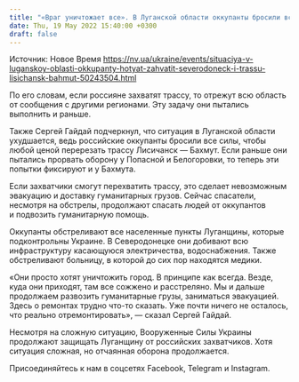 ```yaml
---
title: "«Враг уничтожает все». В Луганской области оккупанты бросили все силы, чтобы захватить трассу Лисичанск — Бахмут"
date: Thu, 19 May 2022 15:40:00 +0300
draft: false
---
```

Источник: Новое Время https://nv.ua/ukraine/events/situaciya-v-luganskoy-oblasti-okkupanty-hotyat-zahvatit-severodoneck-i-trassu-lisichansk-bahmut-50243504.html


 По его словам, если россияне захватят трассу, то отрежут всю область от сообщения с другими регионами. Эту задачу они пытались выполнить и раньше.

 Также Сергей Гайдай подчеркнул, что ситуация в Луганской области ухудшается, ведь российские оккупанты бросили все силы, чтобы любой ценой перерезать трассу Лисичанск — Бахмут. Если раньше они пытались прорвать оборону у Попасной и Белогоровки, то теперь эти попытки фиксируют и у Бахмута.

 Если захватчики смогут перехватить трассу, это сделает невозможным эвакуацию и доставку гуманитарных грузов. Сейчас спасатели, несмотря на обстрелы, продолжают спасать людей от оккупантов и подвозить гуманитарную помощь.

 Оккупанты обстреливают все населенные пункты Луганщины, которые подконтрольны Украине. В Северодонецке они добивают всю инфраструктуру касающуюся электричества, водоснабжения. Также обстреливают больницу, в которой до сих пор находятся медики.

«Они просто хотят уничтожить город. В принципе как всегда. Везде, куда они приходят, там все сожжено и расстреляно. Мы и дальше продолжаем развозить гуманитарные грузы, заниматься эвакуацией. Здесь о ремонтах трудно что-то сказать. Уже почти ничего не осталось, что реально отремонтировать», — сказал Сергей Гайдай.

 Несмотря на сложную ситуацию, Вооруженные Силы Украины продолжают защищать Луганщину от российских захватчиков. Хотя ситуация сложная, но отчаянная оборона продолжается.

Присоединяйтесь к нам в соцсетях Facebook, Telegram и Instagram.
